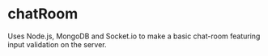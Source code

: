 chatRoom
========

Uses Node.js, MongoDB and Socket.io to make a basic chat-room featuring input validation on the server.
